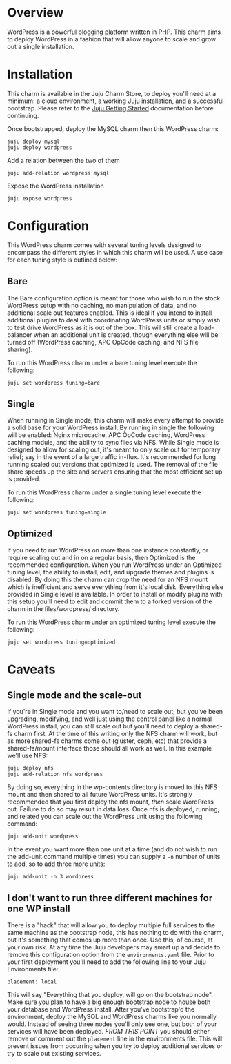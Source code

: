# Overview

WordPress is a powerful blogging platform written in PHP. This charm aims to deploy WordPress in a fashion that will allow anyone to scale and grow out
a single installation.

# Installation

This charm is available in the Juju Charm Store, to deploy you'll need at a minimum: a cloud environment, a working Juju installation,
and a successful bootstrap. Please refer to the [Juju Getting Started](https://juju.ubuntu.com/docs/getting-started.html) documentation before continuing.

Once bootstrapped, deploy the MySQL charm then this WordPress charm:

    juju deploy mysql
    juju deploy wordpress

Add a relation between the two of them

    juju add-relation wordpress mysql

Expose the WordPress installation

    juju expose wordpress

# Configuration

This WordPress charm comes with several tuning levels designed to encompass the different styles in which this charm will be used.
A use case for each tuning style is outlined below:

## Bare

The Bare configuration option is meant for those who wish to run the stock WordPress setup with no caching, no manipulation of data, 
and no additional scale out features enabled. This is ideal if you intend to install additional plugins to deal with coordinating
WordPress units or simply wish to test drive WordPress as it is out of the box. This will still create a load-balancer when an additional
unit is created, though everything else will be turned off (WordPress caching, APC OpCode caching, and NFS file sharing).

To run this WordPress charm under a bare tuning level execute the following:

    juju set wordpress tuning=bare

## Single

When running in Single mode, this charm will make every attempt to provide a solid base for your WordPress install. By running in single
the following will be enabled: Nginx microcache, APC OpCode caching, WordPress caching module, and the ability to sync files via NFS.
While Single mode is designed to allow for scaling out, it's meant to only scale out for temporary relief; say in the event of a large
traffic in-flux. It's recommended for long running scaled out versions that optimized is used. The removal of the file share speeds up
the site and servers ensuring that the most efficient set up is provided. 

To run this WordPress charm under a single tuning level execute the following:

    juju set wordpress tuning=single

## Optimized

If you need to run WordPress on more than one instance constantly, or require scaling out and in on a regular basis, then Optimized is the
recommended configuration. When you run WordPress under an Optimized tuning level, the ability to install, edit, and upgrade themes and plugins
is disabled. By doing this the charm can drop the need for an NFS mount which is inefficient and serve everything from it's local disk.
Everything else provided in Single level is available. In order to install or modify plugins with this setup you'll need to edit and commit
them to a forked version of the charm in the files/wordpress/ directory.

To run this WordPress charm under an optimized tuning level execute the following:

    juju set wordpress tuning=optimized

# Caveats

## Single mode and the scale-out

If you're in Single mode and you want to/need to scale out; but you've been upgrading, modifying, and well just using the control panel like
a normal WordPress install, you can still scale out but you'll need to deploy a shared-fs charm first. At the time of this writing only the
NFS charm will work, but as more shared-fs charms come out (gluster, ceph, etc) that provide a shared-fs/mount interface those should all
work as well. In this example we'll use NFS:

    juju deploy nfs
    juju add-relation nfs wordpress

By doing so, everything in the wp-contents directory is moved to this NFS mount and then shared to all future WordPress units. It's strongly
recommended that you first deploy the nfs mount, _then_ scale WordPress out. Failure to do so may result in data loss. Once nfs is deployed, 
running, and related you can scale out the WordPress unit using the following command:

    juju add-unit wordpress
    
In the event you want more than one unit at a time (and do not wish to run the add-unit command multiple times) you can supply a `-n` number
of units to add, so to add three more units:

    juju add-unit -n 3 wordpress
    
## I don't want to run three different machines for one WP install

There is a "hack" that will allow you to deploy multiple full services to the same machine as the bootstrap node, this has nothing to do with
the charm, but it's something that comes up more than once. Use this, of course, at your own risk. At any time the Juju developers may smart
up and decide to remove this configuration option from the `environments.yaml` file. Prior to your first deployment you'll need to add the
following line to your Juju Environments file:

    placement: local

This will say "Everything that you deploy, will go on the bootstrap node". Make sure you plan to have a big enough bootstrap node to house
both your database and WordPress install. After you've bootstrap'd the environment, deploy the MySQL and WordPress charms like you normally
would. Instead of seeing three nodes you'll only see one, but both of your services will have been deployed. *FROM THIS POINT* you should
either remove or comment out the `placement` line in the environments file. This will prevent issues from occurring when you try to deploy
additional services or try to scale out existing services.
